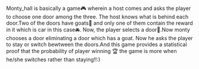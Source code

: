 Monty_hall is basically a game🎮 wherein a host comes and asks the player to choose one door among the three.
The host knows what is behind each door.Two of the doors have goats🐐 and only one of them contain the reward in it which is car in this case🚘.
Now, the player selects a door🚪.Now monty chooses a door eliminating a door which has a goat.
Now he asks the player to stay or switch bewtween the doors.And this game provides a statistical proof that the probability of player winning 🏆 the game is more when he/she switches rather than staying!!:)
